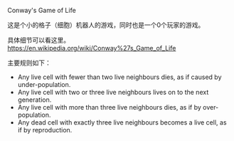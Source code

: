 
Conway's Game of Life

这是个小的格子（细胞）机器人的游戏，同时也是一个0个玩家的游戏。

具体细节可以看这里。https://en.wikipedia.org/wiki/Conway%27s_Game_of_Life

主要规则如下：

 - Any live cell with fewer than two live neighbours dies, as if caused by under-population.
 - Any live cell with two or three live neighbours lives on to the next generation.
 - Any live cell with more than three live neighbours dies, as if by over-population.
 - Any dead cell with exactly three live neighbours becomes a live cell, as if by reproduction.
